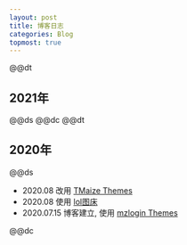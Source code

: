 ```yaml
---  
layout: post  
title: 博客日志  
categories: Blog  
topmost: true  
---  
```

@@dt
## 2021年
@@ds
@@dc
@@dt
## 2020年 
@@ds
- 2020.08 改用 [TMaize Themes](https://github.com/TMaize/tmaize-blog)  
- 2020.08 使用 [lol图床](https://imagelol.com)  
- 2020.07.15 博客建立, 使用 [mzlogin Themes](https://github.com/mzlogin/mzlogin.github.io)  

@@dc

